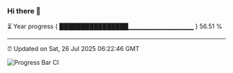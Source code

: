 ### Hi there 👋

⏳ Year progress { ████████████████▁▁▁▁▁▁▁▁▁▁▁▁▁▁ } 56.51 %

---

⏰ Updated on Sat, 26 Jul 2025 06:22:46 GMT

![Progress Bar CI](https://github.com/liununu/liununu/workflows/Progress%20Bar%20CI/badge.svg)
